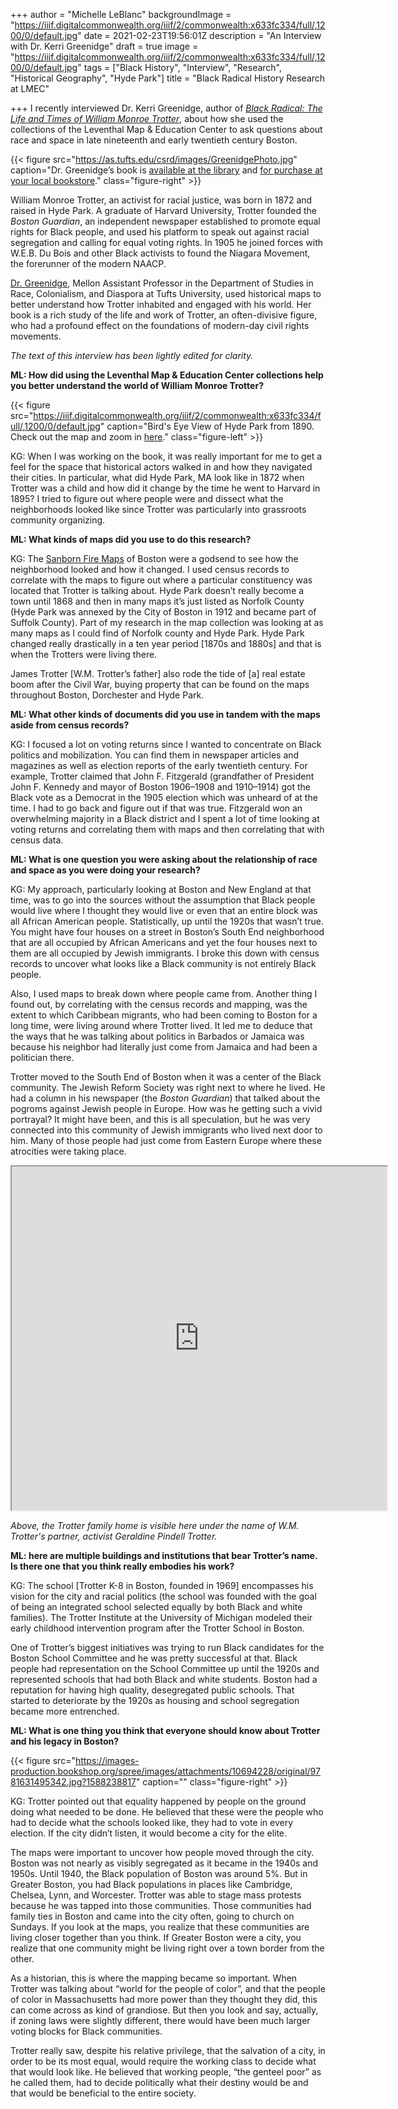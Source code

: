 +++
author = "Michelle LeBlanc"
backgroundImage = "https://iiif.digitalcommonwealth.org/iiif/2/commonwealth:x633fc334/full/,1200/0/default.jpg"
date = 2021-02-23T19:56:01Z
description = "An Interview with Dr. Kerri Greenidge"
draft = true
image = "https://iiif.digitalcommonwealth.org/iiif/2/commonwealth:x633fc334/full/,1200/0/default.jpg"
tags = ["Black History", "Interview", "Research", "Historical Geography", "Hyde Park"]
title = "Black Radical History Research at LMEC"

+++
I recently interviewed Dr. Kerri Greenidge, author of [_Black Radical: The Life and Times of William Monroe Trotter_](https://bpl.bibliocommons.com/item/show/7651404075), about how she used the collections of the Leventhal Map & Education Center to ask questions about race and space in late nineteenth and early twentieth century Boston.

{{< figure src="https://as.tufts.edu/csrd/images/GreenidgePhoto.jpg" caption="Dr. Greenidge’s book is [available at the library](https://bpl.bibliocommons.com/item/show/7651404075) and [for purchase at your local bookstore](https://bookshop.org/books/black-radical-the-life-and-times-of-william-monroe-trotter/9781631495342)." class="figure-right" >}}

William Monroe Trotter, an activist for racial justice, was born in 1872 and raised in Hyde Park. A graduate of Harvard University, Trotter founded the _Boston Guardian_, an independent newspaper established to promote equal rights for Black people, and used his platform to speak out against racial segregation and calling for equal voting rights. In 1905 he joined forces with W.E.B. Du Bois and other Black activists to found the Niagara Movement, the forerunner of the modern NAACP.

[Dr. Greenidge](https://as.tufts.edu/people/faculty/kerri-greenidge), Mellon Assistant Professor in the Department of Studies in Race, Colonialism, and Diaspora at Tufts University, used historical maps to better understand how Trotter inhabited and engaged with his world. Her book is a rich study of the life and work of Trotter, an often-divisive figure, who had a profound effect on the foundations of modern-day civil rights movements.

_The text of this interview has been lightly edited for clarity._

**ML: How did using the Leventhal Map & Education Center collections help you better understand the world of William Monroe Trotter?**

{{< figure src="https://iiif.digitalcommonwealth.org/iiif/2/commonwealth:x633fc334/full/,1200/0/default.jpg" caption="Bird's Eye View of Hyde Park from 1890. Check out the map and zoom in [here](https://collections.leventhalmap.org/search/commonwealth:x633fc32v)." class="figure-left" >}}

KG: When I was working on the book, it was really important for me to get a feel for the space that historical actors walked in and how they navigated their cities. In particular, what did Hyde Park, MA look like in 1872 when Trotter was a child and how did it change by the time he went to Harvard in 1895? I tried to figure out where people were and dissect what the neighborhoods looked like since Trotter was particularly into grassroots community organizing.

**ML: What kinds of maps did you use to do this research?**

KG: The [Sanborn Fire Maps](https://atlascope.leventhalmap.org/) of Boston were a godsend to see how the neighborhood looked and how it changed. I used census records to correlate with the maps to figure out where a particular constituency was located that Trotter is talking about. Hyde Park doesn’t really become a town until 1868 and then in many maps it’s just listed as Norfolk County (Hyde Park was annexed by the City of Boston in 1912 and became part of Suffolk County). Part of my research in the map collection was looking at as many maps as I could find of Norfolk county and Hyde Park. Hyde Park changed really drastically in a ten year period \[1870s and 1880s\] and that is when the Trotters were living there.

James Trotter \[W.M. Trotter’s father\] also rode the tide of \[a\] real estate boom after the Civil War, buying property that can be found on the maps throughout Boston, Dorchester and Hyde Park.

**ML: What other kinds of documents did you use in tandem with the maps aside from census records?**

KG: I focused a lot on voting returns since I wanted to concentrate on Black politics and mobilization. You can find them in newspaper articles and magazines as well as election reports of the early twentieth century. For example, Trotter claimed that John F. Fitzgerald (grandfather of President John F. Kennedy and mayor of Boston 1906–1908 and 1910–1914) got the Black vote as a Democrat in the 1905 election which was unheard of at the time. I had to go back and figure out if that was true. Fitzgerald won an overwhelming majority in a Black district and I spent a lot of time looking at voting returns and correlating them with maps and then correlating that with census data.

**ML: What is one question you were asking about the relationship of race and space as you were doing your research?**

KG: My approach, particularly looking at Boston and New England at that time, was to go into the sources without the assumption that Black people would live where I thought they would live or even that an entire block was all African American people. Statistically, up until the 1920s that wasn’t true. You might have four houses on a street in Boston’s South End neighborhood that are all occupied by African Americans and yet the four houses next to them are all occupied by Jewish immigrants. I broke this down with census records to uncover what looks like a Black community is not entirely Black people.

Also, I used maps to break down where people came from. Another thing I found out, by correlating with the census records and mapping, was the extent to which Caribbean migrants, who had been coming to Boston for a long time, were living around where Trotter lived. It led me to deduce that the ways that he was talking about politics in Barbados or Jamaica was because his neighbor had literally just come from Jamaica and had been a politician there.

Trotter moved to the South End of Boston when it was a center of the Black community. The Jewish Reform Society was right next to where he lived. He had a column in his newspaper (the _Boston Guardian_) that talked about the pogroms against Jewish people in Europe. How was he getting such a vivid portrayal? It might have been, and this is all speculation, but he was very connected into this community of Jewish immigrants who lived next door to him. Many of those people had just come from Eastern Europe where these atrocities were taking place.

<iframe width="600" height="550" src="https://atlascope.leventhalmap.org/#view:embed$base:000$overlay:39999059011401$zoom:20.00$center:-7910676.648534665,5207987.767339096$mode:glass$pos:385" title="Close-up of a circle of an old map imposed on a modern basemap, with a building at the center labeled with the name Geraldine L. Trotter."></iframe>

_Above, the Trotter family home is visible here under the name of W.M. Trotter's partner, activist Geraldine Pindell Trotter._

**ML: here are multiple buildings and institutions that bear Trotter’s name. Is there one that you think really embodies his work?**

KG: The school \[Trotter K-8 in Boston, founded in 1969\] encompasses his vision for the city and racial politics (the school was founded with the goal of being an integrated school selected equally by both Black and white families). The Trotter Institute at the University of Michigan modeled their early childhood intervention program after the Trotter School in Boston.

One of Trotter’s biggest initiatives was trying to run Black candidates for the Boston School Committee and he was pretty successful at that. Black people had representation on the School Committee up until the 1920s and represented schools that had both Black and white students.  Boston had a reputation for having high quality, desegregated public schools. That started to deteriorate by the 1920s as housing and school segregation became more entrenched.

**ML: What is one thing you think that everyone should know about Trotter and his legacy in Boston?**

{{< figure src="https://images-production.bookshop.org/spree/images/attachments/10694228/original/9781631495342.jpg?1588238817" caption="" class="figure-right" >}}

KG: Trotter pointed out that equality happened by people on the ground doing what needed to be done. He believed that these were the people who had to decide what the schools looked like, they had to vote in every election. If the city didn’t listen, it would become a city for the elite.

The maps were important to uncover how people moved through the city. Boston was not nearly as visibly segregated as it became in the 1940s and 1950s.  Until 1940, the Black population of Boston was around 5%. But in Greater Boston, you had Black populations in places like Cambridge, Chelsea, Lynn, and Worcester.  Trotter was able to stage mass protests because he was tapped into those communities. Those communities had family ties in Boston and came into the city often, going to church on Sundays. If you look at the maps, you realize that these communities are living closer together than you think. If Greater Boston were a city, you realize that one community might be living right over a town border from the other.

As a historian, this is where the mapping became so important. When Trotter was talking about “world for the people of color”, and that the people of color in Massachusetts had more power than they thought they did, this can come across as kind of grandiose.  But then you look and say, actually, if zoning laws were slightly different, there would have been much larger voting blocks for Black communities.

Trotter really saw, despite his relative privilege, that the salvation of a city, in order to be its most equal, would require the working class to decide what that would look like. He believed that working people, “the genteel poor” as he called them, had to decide politically what their destiny would be and that would be beneficial to the entire society.